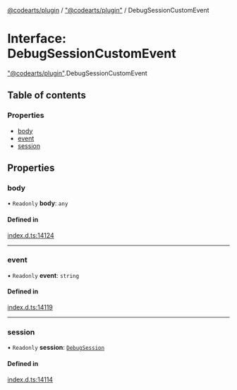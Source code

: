 [@codearts/plugin](../README.md) / ["@codearts/plugin"](../modules/_codearts_plugin_.md) / DebugSessionCustomEvent

# Interface: DebugSessionCustomEvent

["@codearts/plugin"](../modules/_codearts_plugin_.md).DebugSessionCustomEvent

## Table of contents

### Properties

- [body](codearts_plugin_.DebugSessionCustomEvent.md#body)
- [event](codearts_plugin_.DebugSessionCustomEvent.md#event)
- [session](codearts_plugin_.DebugSessionCustomEvent.md#session)

## Properties

### body

• `Readonly` **body**: `any`

#### Defined in

[index.d.ts:14124](https://github.com/huaweicloud/cloudide-plugin-api/blob/84e382d/index.d.ts#L14124)

___

### event

• `Readonly` **event**: `string`

#### Defined in

[index.d.ts:14119](https://github.com/huaweicloud/cloudide-plugin-api/blob/84e382d/index.d.ts#L14119)

___

### session

• `Readonly` **session**: [`DebugSession`](codearts_plugin_.DebugSession.md)

#### Defined in

[index.d.ts:14114](https://github.com/huaweicloud/cloudide-plugin-api/blob/84e382d/index.d.ts#L14114)
